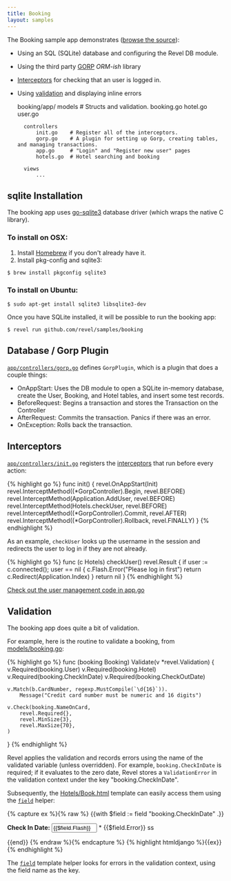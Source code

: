 ```yaml
---
title: Booking
layout: samples
---
```


The Booking sample app demonstrates ([browse the source](https://github.com/revel/samples/tree/master/booking)):

* Using an SQL (SQLite) database and configuring the Revel DB module.
* Using the third party [GORP](https://github.com/go-gorp/gorp) *ORM-ish* library
* [Interceptors](../manual/interceptors.html) for checking that an user is logged in.
* Using [validation](../manual/validation) and displaying inline errors


	booking/app/
		models		   # Structs and validation.
			booking.go
			hotel.go
			user.go

		controllers
			init.go    # Register all of the interceptors.
			gorp.go    # A plugin for setting up Gorp, creating tables, and managing transactions.
			app.go     # "Login" and "Register new user" pages
			hotels.go  # Hotel searching and booking

		views
			...




## sqlite Installation

The booking app uses [go-sqlite3](https://github.com/mattn/go-sqlite3) database driver (which wraps the native C library).  

### To install on OSX:

1. Install [Homebrew](http://mxcl.github.com/homebrew/) if you don't already have it.
2. Install pkg-config and sqlite3:

~~~
$ brew install pkgconfig sqlite3
~~~

### To install on Ubuntu:

	$ sudo apt-get install sqlite3 libsqlite3-dev

Once you have SQLite installed, it will be possible to run the booking app:

	$ revel run github.com/revel/samples/booking

## Database / Gorp Plugin

[`app/controllers/gorp.go`](https://github.com/revel/samples/blob/master/booking/app/controllers/gorp.go) defines `GorpPlugin`, which is a plugin that does a couple things:

* OnAppStart: Uses the DB module to open a SQLite in-memory database, create the
  User, Booking, and Hotel tables, and insert some test records.
* BeforeRequest: Begins a transaction and stores the Transaction on the Controller
* AfterRequest: Commits the transaction.  Panics if there was an error.
* OnException: Rolls back the transaction.


## Interceptors

[`app/controllers/init.go`](https://github.com/revel/samples/blob/master/booking/app/controllers/init.go) 
registers the [interceptors](../manual/interceptors.html) that run before every action:

{% highlight go %}
func init() {
	revel.OnAppStart(Init)
	revel.InterceptMethod((*GorpController).Begin, revel.BEFORE)
	revel.InterceptMethod(Application.AddUser, revel.BEFORE)
	revel.InterceptMethod(Hotels.checkUser, revel.BEFORE)
	revel.InterceptMethod((*GorpController).Commit, revel.AFTER)
	revel.InterceptMethod((*GorpController).Rollback, revel.FINALLY)
}
{% endhighlight %}

As an example, `checkUser` looks up the username in the session and redirects
the user to log in if they are not already.

{% highlight go %}
func (c Hotels) checkUser() revel.Result {
	if user := c.connected(); user == nil {
		c.Flash.Error("Please log in first")
		return c.Redirect(Application.Index)
	}
	return nil
}
{% endhighlight %}

[Check out the user management code in app.go](https://github.com/revel/samples/blob/master/booking/app/controllers/app.go)

## Validation

The booking app does quite a bit of validation.

For example, here is the routine to validate a booking, from
[models/booking.go](https://github.com/revel/samples/blob/master/booking/app/models/booking.go):

{% highlight go %}
func (booking Booking) Validate(v *revel.Validation) {
	v.Required(booking.User)
	v.Required(booking.Hotel)
	v.Required(booking.CheckInDate)
	v.Required(booking.CheckOutDate)

	v.Match(b.CardNumber, regexp.MustCompile(`\d{16}`)).
		Message("Credit card number must be numeric and 16 digits")

	v.Check(booking.NameOnCard,
		revel.Required{},
		revel.MinSize{3},
		revel.MaxSize{70},
	)
}
{% endhighlight %}

Revel applies the validation and records errors using the name of the
validated variable (unless overridden).  For example, `booking.CheckInDate` is
required; if it evaluates to the zero date, Revel stores a `ValidationError` in
the validation context under the key "booking.CheckInDate".

Subsequently, the
[Hotels/Book.html](https://github.com/revel/samples/blob/master/booking/app/views/Hotels/Book.html)
template can easily access them using the [`field`](../manual/templates.html#field) helper:

{% capture ex %}{% raw %}
{{with $field := field "booking.CheckInDate" .}}
<p class="{{$field.ErrorClass}}">
    <strong>Check In Date:</strong>
    <input type="text" size="10" name="{{$field.Name}}" class="datepicker" value="{{$field.Flash}}">
    * <span class="error">{{$field.Error}}</span>
ss</p>
{{end}}
{% endraw %}{% endcapture %}
{% highlight htmldjango %}{{ex}}{% endhighlight %} 


The [`field`](../manual/templates.html#field) template helper looks for errors in the validation context, using
the field name as the key.
